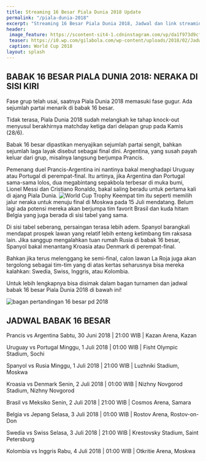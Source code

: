 ```yaml
---
title: Streaming 16 Besar Piala Dunia 2018 Update
permalink: "/piala-dunia-2018"
excerpt: "Streaming 16 Besar Piala Dunia 2018, Jadwal dan link streaming"
header:
 image_feature: https://scontent-sit4-1.cdninstagram.com/vp/da1f973d9cfeec0e309f1a745b60c11b/5BCA7CE7/t51.2885-15/e35/35575942_247371939190412_2949756562203213824_o.jpg
 teaser: https://i0.wp.com/gilabola.com/wp-content/uploads/2018/02/Jadwal-Piala-Dunia-2018-1068x601.jpg?resize=540,270
 caption: World Cup 2018
layout: splash
---
```

## BABAK 16 BESAR PIALA DUNIA 2018: NERAKA DI SISI KIRI
Fase grup telah usai, saatnya Piala Dunia 2018 memasuki fase gugur. Ada sejumlah partai menarik di babak 16 besar.

Tidak terasa, Piala Dunia 2018 sudah melangkah ke tahap knock-out menyusul berakhirnya matchday ketiga dari delapan grup pada Kamis (28/6).

Babak 16 besar dipastikan menyajikan sejumlah partai sengit, bahkan sejumlah laga layak disebut sebagai final dini. Argentina, yang susah payah keluar dari grup, misalnya langsung berjumpa Prancis.

Pemenang duel Prancis-Argentina ini nantinya bakal menghadapi Uruguay atau Portugal di perempat-final. Itu artinya, jika Argentina dan Portugal sama-sama lolos, dua megabintang sepakbola terbesar di muka bumi, Lionel Messi dan Cristiano Ronaldo, bakal saling beradu untuk pertama kali di ajang Piala Dunia.
![World Cup Trophy](https://pbs.twimg.com/media/Dg077u3V4AAhSJm?format=jpg)
Keempat tim itu seperti memilih jalur neraka untuk menuju final di Moskwa pada 15 Juli mendatang. Belum lagi ada potensi mereka akan berjumpa tim favorit Brasil dan kuda hitam Belgia yang juga berada di sisi tabel yang sama.

Di sisi tabel seberang, persaingan terasa lebih adem. Spanyol barangkali mendapat prospek lawan yang relatif lebih enteng ketimbang tim raksasa lain. Jika sanggup mengalahkan tuan rumah Rusia di babak 16 besar, Spanyol bakal menantang Kroasia atau Denmark di perempat-final.

Bahkan jika terus melenggang ke semi-final, calon lawan La Roja juga akan tergolong sebagai tim-tim yang di atas kertas seharusnya bisa mereka kalahkan: Swedia, Swiss, Inggris, atau Kolombia.

Untuk lebih lengkapnya bisa disimak dalam bagan turnamen dan jadwal babak 16 besar Piala Dunia 2018 di bawah ini!

![bagan pertandingan 16 besar pd 2018](https://scontent-sit4-1.cdninstagram.com/vp/da1f973d9cfeec0e309f1a745b60c11b/5BCA7CE7/t51.2885-15/e35/35575942_247371939190412_2949756562203213824_o.jpg)

## JADWAL BABAK 16 BESAR

Prancis vs Argentina 
Sabtu, 30 Juni 2018 | 21:00 WIB | Kazan Arena, Kazan

Uruguay vs Portugal 
Minggu, 1 Juli 2018 | 01:00 WIB | Fisht Olympic Stadium, Sochi

Spanyol vs Rusia 
Minggu, 1 Juli 2018 | 21:00 WIB | Luzhniki Stadium, Moskwa

Kroasia vs Denmark 
Senin, 2 Juli 2018 | 01:00 WIB | Nizhny Novgorod Stadium, Nizhny Novgorod

Brasil vs Meksiko 
Senin, 2 Juli 2018 | 21:00 WIB | Cosmos Arena, Samara

Belgia vs Jepang
Selasa, 3 Juli 2018 | 01:00 WIB | Rostov Arena, Rostov-on-Don

Swedia vs Swiss 
Selasa, 3 Juli 2018 | 21:00 WIB | Krestovsky Stadium, Saint Petersburg

Kolombia vs Inggris
Rabu, 4 Juli 2018 | 01:00 WIB | Otkritie Arena, Moskwa
